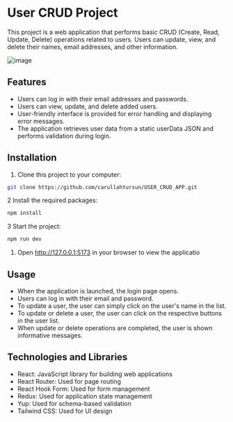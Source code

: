 # User CRUD Project
This project is a web application that performs basic CRUD (Create, Read, Update, Delete) operations related to users. Users can update, view, and delete their names, email addresses, and other information.

![image](https://github.com/carullahtursun/USER_CRUD_APP/assets/62027425/fb614b8a-c281-4453-96b4-6e71789c23fd)


## Features
- Users can log in with their email addresses and passwords.
- Users can view, update, and delete added users.
- User-friendly interface is provided for error handling and displaying error messages.
- The application retrieves user data from a static userData JSON and performs validation during login.

## Installation
1. Clone this project to your computer:
  ``` bash
  git clone https://github.com/carullahtursun/USER_CRUD_APP.git
  ```
2 Install the required packages:
  ``` bash
  npm install
  ```
  
3 Start the project:
  ``` bash
  npm run dev
  ```
1. Open http://127.0.0.1:5173 in your browser to view the applicatio

## Usage
- When the application is launched, the login page opens.
- Users can log in with their email and password.
- To update a user, the user can simply click on the user's name in the list.
- To update or delete a user, the user can click on the respective buttons in the user list.
- When update or delete operations are completed, the user is shown informative messages.
## Technologies and Libraries

- React: JavaScript library for building web applications
- React Router: Used for page routing
- React Hook Form: Used for form management
- Redux: Used for application state management
- Yup: Used for schema-based validation
- Tailwind CSS: Used for UI design
